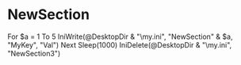 # NewSection
For $a = 1 To 5     IniWrite(@DesktopDir &amp; "\my.ini", "NewSection" &amp; $a, "MyKey", "Val") Next  Sleep(1000)  IniDelete(@DesktopDir &amp; "\my.ini", "NewSection3")
